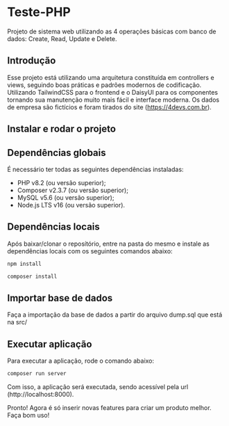 # Teste-PHP
Projeto de sistema web utilizando as 4 operações básicas com banco de dados: Create, Read, Update e Delete.

## Introdução

Esse projeto está utilizando uma arquitetura constituída em controllers e views, seguindo boas práticas e padrões modernos de codificação.
Utilizando TailwindCSS para o frontend e o DaisyUI para os componentes tornando sua manutenção muito mais fácil e interface moderna.
Os dados de empresa são fictícios e foram tirados do site (https://4devs.com.br). 

## Instalar e rodar o projeto

## Dependências globais

É necessário ter todas as seguintes dependências instaladas:

- PHP v8.2 (ou versão superior);
- Composer v2.3.7 (ou versão superior);
- MySQL v5.6 (ou versão superior);
- Node.js LTS v16 (ou versão superior).

## Dependências locais

Após baixar/clonar o reposítório, entre na pasta do mesmo e instale as dependências locais
com os seguintes comandos abaixo:

```bash
npm install
```

```bash
composer install
```

## Importar base de dados
Faça a importação da base de dados a partir do arquivo dump.sql que está na src/ 

## Executar aplicação

Para executar a aplicação, rode o comando abaixo:

```bash
composer run server
```

Com isso, a aplicação será executada, sendo acessível pela url (http://localhost:8000).

Pronto! Agora é só inserir novas features para criar um produto melhor. Faça bom uso!